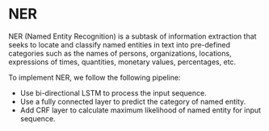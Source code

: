 # NER

NER (Named Entity Recognition) is a subtask of information extraction that seeks to locate and classify named entities in text into pre-defined categories such as the names of persons, organizations, locations, expressions of times, quantities, monetary values, percentages, etc.

To implement NER, we follow the following pipeline:
- Use bi-directional LSTM to process the input sequence.
- Use a fully connected layer to predict the category of named entity.
- Add CRF layer to calculate maximum likelihood of named entity for input sequence.
